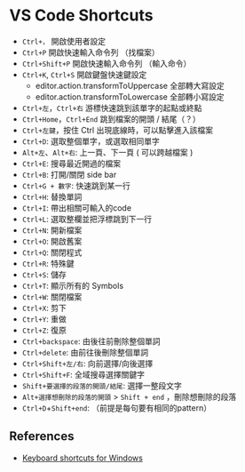 # VS Code Shortcuts

- `Ctrl+，` 開啟使用者設定
- `Ctrl+P` 開啟快速輸入命令列 （找檔案）
- `Ctrl+Shift+P` 開啟快速輸入命令列 （輸入命令）
- `Ctrl+K`, `Ctrl+S` 開啟鍵盤快速鍵設定
  - editor.action.transformToUppercase 全部轉大寫設定
  - editor.action.transformToLowercase 全部轉小寫設定
- `Ctrl+左`，`Ctrl+右` 游標快速跳到該單字的起點或終點
- `Ctrl+Home`，`Ctrl+End` 跳到檔案的開頭 / 結尾（？）
- `Ctrl+左鍵`，按住 Ctrl 出現底線時，可以點擊進入該檔案
- `Ctrl+D`: 選取整個單字，或選取相同單字
- `Alt+左`、`Alt+右`: 上一頁、下一頁 ( 可以跨越檔案 )
- `Ctrl+E`: 搜尋最近開過的檔案
- `Ctrl+B`: 打開/關閉 side bar
- `Ctrl+G + 數字`: 快速跳到某一行
- `Ctrl+H`: 替換單詞
- `Ctrl+I`: 帶出相關可輸入的code
- `Ctrl+L`: 選取整欄並把浮標跳到下一行
- `Ctrl+N`: 開新檔案
- `Ctrl+O`: 開啟舊案
- `Ctrl+Q`: 關閉程式
- `Ctrl+R`: 特殊鍵
- `Ctrl+S`: 儲存
- `Ctrl+T`: 顯示所有的 Symbols
- `Ctrl+W`: 關閉檔案
- `Ctrl+X`: 剪下
- `Ctrl+Y`: 重做
- `Ctrl+Z`: 復原
- `Ctrl+backspace`: 由後往前刪除整個單詞
- `Ctrl+delete`: 由前往後刪除整個單詞
- `Ctrl+Shift+左/右`: 向前選擇/向後選擇
- `Ctrl+Shift+F`: 全域搜尋選擇關鍵字
- `Shift+要選擇的段落的開頭/結尾`: 選擇一整段文字
- `Alt+選擇想刪除的段落的開頭` > `Shift + end` ，刪除想刪除的段落
- `Ctrl+D`+`Shift+end`: （前提是每句要有相同的pattern）

## References

- [Keyboard shortcuts for Windows](https://code.visualstudio.com/shortcuts/keyboard-shortcuts-windows.pdf)
